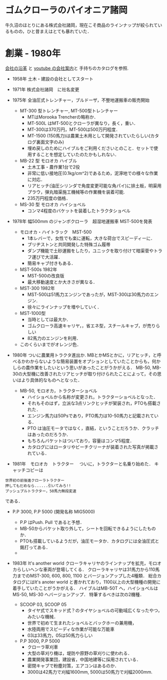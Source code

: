 # ゴムクローラのパイオニア諸岡

牛久沼のほとりにある株式会社諸岡，現在こそ商品のラインナップが絞られているものの，ひと昔まえはとても暴れていた．

# 創業 - 1980年
[会社の沿革](https://www.morooka.co.jp/company/history) と
[youtube の会社案内](https://www.youtube.com/watch?v=EO0QuQMJbwk)と
手持ちのカタログを参照.

- 1958年 土木・建設の会社としてスタート
- 1971年 株式会社諸岡　に社名変更
- 1975年 全油圧式トレンチャー，ブルドーザ，不整地運搬車の販売開始
  - MT-300 型トレンチャー, MT-500型トレンチャー
    - MTはMorooka Trencherの略称か．
    - MT-500L はMT-500とクローラが異なり，長く，重い．
    - MT-300は370万円，MT-500は500万円程度．
    - MT-1500 (150馬力)は農業土木用として開発されていたらしい(カタログ裏面文字のみ)
    - 埋め戻しのためにハイブルをご利用くださいとのこと．セットで使用することを想定していたのたかもしれない．
  - MB-22 型 モロオカ ハイブル
    - 土木工事・農作業1台で2役
    - 非常に低い接地圧(0.1kg/cm^2)であるため，泥濘地での様々な作業に対応．
    - リアヒッチ(油圧シリンダで角度変更可能な角パイ)に排土板，明渠用プラウ，弾丸暗渠施工機械等の作業機を装着可能.
    - 235万円程度の価格．
  - MS-30 型 モロオカ ハイショベル
    - コンマ4程度のバケットを装着したトラクタショベル
   
- 1978年 幅500mm のジャンボクローラ　超湿地運搬車 MST-500を発表
  - モロオカ・ハイトラック　MST-500
    - 1本レバーで，女性でも楽に運転，大きな荷台でスピーディーに．
    - ブリヂストンと共同開発した特殊ゴム履帯
    - ダンプ機能で土砂運搬をしたり，ユニックを取り付けて暗渠菅やトラフ運びで大活躍．
    - 簡易キャブ付きもある．
  - MST-500s 1982年
    - MST-500の改良版
    - 最大移動速度とか大きさが異なる．
  - MST-300 1982年
    - MST-500は51馬力エンジンであったが，MST-300は30馬力のエンジン.
    - 徐々にラインナップを増やしていく．
  - MST-1000型
    - 当時としては最大か．
    - ゴムクローラ高速キャリヤ，，省エネ型，スチールキャブ，が売りらしい
    - 82馬力のエンジンを利用．
  - このくらいまでがオレンジ色．

- 1980年 ついに農業用トラクタ進出か.
MBとかMSとかに，リアヒッチ，と呼べるかわからないような簡易装置をオプションとしていたことからも，何かしらの農作業をしたいという思いがあったことがうかがえる．
MB-50, MB-30の大型機に改善されたリアヒッチが取り付けられたことによって，その思いはより具体的なものへとなった．
  - MB-50, モロオカ，トラクターショベル
    - ハイショベルから名称が変更され，トラクターショベルとなった．
    - それもそのはず，立派な3点リンクヒッチが架装され，PTOも搭載された．
    - エンジン馬力は50Psであり，PTO馬力は10-50馬力と記載されている．
    - PTO は油圧モータではなく，直結，ということだろうか．クラッチはあったのだろうか．
    - もちろんバケットはついており，容量はコンマ5程度．
    - カタログにはロータリやビーチクリーナが装着された写真が掲載されている．

- 1981年　モロオカ　トラクター　
ついに，トラクターと名乗り始めた．
キャッチコピーは
```
世界初の前後進クローラトラクター
押してもだめなら......引いてみろ!!
プッシュプルトラクター，50馬力無段変速
```
である．
  - P.P 3000, P.P 5000 (開発名称 MIG5000)
    - P.P はPush. Pull であると予想．
    - MB-50からバケット取り外して，シートを回転できるようにしたものか．
    - PTOも搭載しているようだが，油圧モータか．カタログには全油圧式と銘打ってある．
    - 

- 1983年 It's another world
クローラキャリヤのラインナップを拡充，モロオカらしいヘンな車両が登場してくる．
クローラキャリヤは31馬力から110馬力までのMST-300, 600, 800, 1100 とバージョンアップした4種類．
総合カタログにはIt's anoter world と書かれており，1100以上の大型機種の開発に着手していたことがうかがえる．
ハイブルはMB-50T へ，ハイショベルはMS-50, MS-30 へバージョンアップ．
特筆するべきは次の2機種．
  - SCOOP 03, SCOOP 05
    - タイヤ式でスキッド式？のタイヤショベルの可動域広くなったやつ，みたいな機械．
    - 世界で初めて生まれたショベルとバックホーの兼用機，
    - 水陸両用でスピーディな作業が可能な万能車
    - 03は33馬力，05は50馬力らしい
  - P.P 3000, P.P 5000
    - クローラ草刈車
    - 大型の草刈り機は，堤防や原野の草刈りに使われる．
    - 農業開発事業団，建設省，中国地建等に採用されている．
    - 密閉キャブで粉塵対策，エアコンはあるのか．
    - 3000は42馬力で刈幅1600mm, 5000は50馬力で刈幅2000mm.
